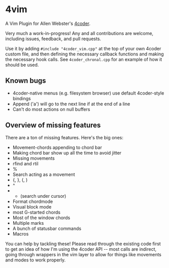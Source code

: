 # 4vim
A Vim Plugin for Allen Webster's [4coder](https://4coder.handmade.network/).

Very much a work-in-progress! Any and all contributions are welcome, including issues, feedback, and pull requests.

Use it by adding `#include "4coder_vim.cpp"` at the top of your own 4coder custom file, and then defining the necessary callback functions and making the necessary hook calls. See `4coder_chronal.cpp` for an example of how it should be used.

## Known bugs
  - 4coder-native menus (e.g. filesystem browser) use default 4coder-style bindings
  - Append ('a') will go to the next line if at the end of a line
  - Can't do most actions on null buffers

## Overview of missing features
There are a ton of missing features. Here's the big ones:
- Movement-chords appending to chord bar
- Making chord bar show up all the time to avoid jitter
- Missing movements
 - rfind and rtil
  - %
  - Search acting as a movement
  - {, }, (, ) 
  - ^
  - * (search under cursor)
- Format chordmode
- Visual block mode
- most G-started chords
- Most of the window chords
- Multiple marks
- A bunch of statusbar commands
- Macros

You can help by tackling these! Please read through the existing code first to get an idea of how I'm using the 4coder API -- most calls are indirect, going through wrappers in the vim layer to allow for things like movements and modes to work properly.
